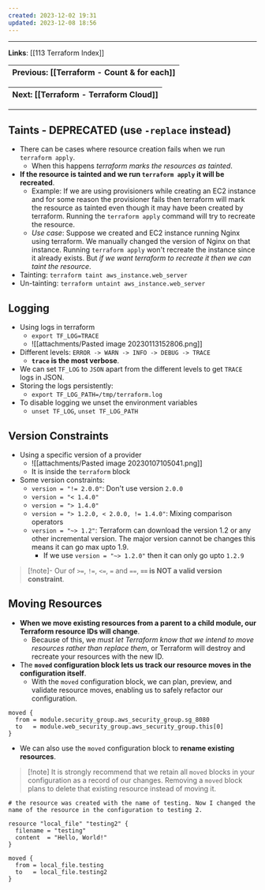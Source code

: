 ```yaml
---
created: 2023-12-02 19:31
updated: 2023-12-08 18:56
---
```

---
**Links**: [[113 Terraform Index]]

| Previous: [[Terraform - Count & for each]] |
|-|

| Next: [[Terraform - Terraform Cloud]] |
|-|

---
## Taints - DEPRECATED (use `-replace` instead)
- There can be cases where resource creation fails when we run `terraform apply`.
	- When this happens *terraform marks the resources as tainted*.
- **If the resource is tainted and we run `terraform apply` it will be recreated**.
	- Example: If we are using provisioners while creating an EC2 instance and for some reason the provisioner fails then terraform will mark the resource as tainted even though it may have been created by terraform. Running the `terraform apply` command will try to recreate the resource.
	- *Use case*: Suppose we created and EC2 instance running Nginx using terraform. We manually changed the version of Nginx on that instance. Running `terraform apply` won't recreate the instance since it already exists. But *if we want terraform to recreate it then we can taint the resource*.
- Tainting: `terraform taint aws_instance.web_server`
- Un-tainting: `terraform untaint aws_instance.web_server`

## Logging
- Using logs in terraform
	- `export TF_LOG=TRACE`
	- ![[attachments/Pasted image 20230113152806.png]]
- Different levels: `ERROR -> WARN -> INFO -> DEBUG -> TRACE`
	- **`trace` is the most verbose**.
- We can set `TF_LOG` to `JSON` apart from the different levels to get `TRACE` logs in JSON.
- Storing the logs persistently:
	- `export TF_LOG_PATH=/tmp/terraform.log`
- To disable logging we unset the environment variables
	- `unset TF_LOG`, `unset TF_LOG_PATH`

## Version Constraints
- Using a specific version of a provider
	- ![[attachments/Pasted image 20230107105041.png]]
	- It is inside the `terraform` block
- Some version constraints:
	- `version = "!= 2.0.0"`: Don't use version `2.0.0`
	- `version = "< 1.4.0"`
	- `version = "> 1.4.0"`
	- `version = "> 1.2.0, < 2.0.0, != 1.4.0"`: Mixing comparison operators
	- `version = "~> 1.2"`: Terraform can download the version 1.2 or any other incremental version. The major version cannot be changes this means it can go max upto 1.9.
		- If we use `version = "~> 1.2.0"` then it can only go upto `1.2.9`

> [!note]- Our of `>=`, `!=`, `<=`, `=` and `==`, **`==` is NOT a valid version constraint**.

## Moving Resources
- **When we move existing resources from a parent to a child module, our Terraform resource IDs will change**. 
	- Because of this, we *must let Terraform know that we intend to move resources rather than replace them*, or Terraform will destroy and recreate your resources with the new ID.
- The **`moved` configuration block lets us track our resource moves in the configuration itself**. 
	- With the `moved` configuration block, we can plan, preview, and validate resource moves, enabling us to safely refactor our configuration.

```hcl title:"moved block example" fold
moved {
  from = module.security_group.aws_security_group.sg_8080
  to   = module.web_security_group.aws_security_group.this[0]
}
```

- We can also use the `moved` configuration block to **rename existing resources**.

> [!note] It is strongly recommend that we retain all `moved` blocks in your configuration as a record of our changes. Removing a `moved` block plans to delete that existing resource instead of moving it.

```hcl title:"renaming existing resources" fold
# the resource was created with the name of testing. Now I changed the name of the resource in the configuration to testing 2.

resource "local_file" "testing2" {
  filename = "testing"
  content  = "Hello, World!"
}

moved {
  from = local_file.testing
  to   = local_file.testing2
}

```